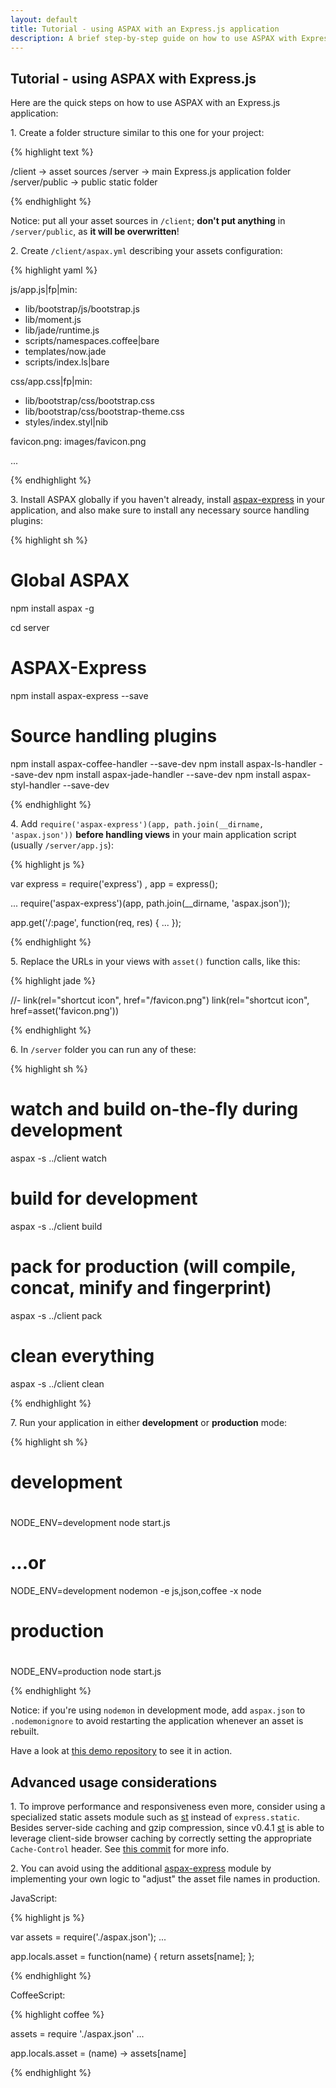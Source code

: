 ```yaml
---
layout: default
title: Tutorial - using ASPAX with an Express.js application
description: A brief step-by-step guide on how to use ASPAX with Express.js.
---
```

## Tutorial - using ASPAX with Express.js
Here are the quick steps on how to use ASPAX with an Express.js application:

1\. Create a folder structure similar to this one for your project:

{% highlight text %}

/client         -> asset sources
/server         -> main Express.js application folder
/server/public  -> public static folder

{% endhighlight %}

Notice: put all your asset sources in `/client`; **don't put anything** in `/server/public`, as **it will be overwritten**!

2\. Create `/client/aspax.yml` describing your assets configuration:

{% highlight yaml %}

js/app.js|fp|min:
  - lib/bootstrap/js/bootstrap.js
  - lib/moment.js
  - lib/jade/runtime.js
  - scripts/namespaces.coffee|bare
  - templates/now.jade
  - scripts/index.ls|bare

css/app.css|fp|min:
  - lib/bootstrap/css/bootstrap.css
  - lib/bootstrap/css/bootstrap-theme.css
  - styles/index.styl|nib

favicon.png: images/favicon.png

...

{% endhighlight %}

3\. Install ASPAX globally if you haven't already, install [aspax-express](https://github.com/icflorescu/aspax-express) in your application, and also make sure to install any necessary source handling plugins:

{% highlight sh %}

# Global ASPAX
npm install aspax -g

cd server

# ASPAX-Express
npm install aspax-express --save

# Source handling plugins
npm install aspax-coffee-handler --save-dev
npm install aspax-ls-handler --save-dev
npm install aspax-jade-handler --save-dev
npm install aspax-styl-handler --save-dev

{% endhighlight %}

4\. Add `require('aspax-express')(app, path.join(__dirname, 'aspax.json'))` **before handling views** in your main application script (usually `/server/app.js`):

{% highlight js %}

var express = require('express')
  , app = express();

...
require('aspax-express')(app, path.join(__dirname, 'aspax.json'));

app.get('/:page', function(req, res) {
  ...
});

{% endhighlight %}

5\. Replace the URLs in your views with `asset()` function calls, like this:

{% highlight jade %}

//- link(rel="shortcut icon", href="/favicon.png")
link(rel="shortcut icon", href=asset('favicon.png'))

{% endhighlight %}

6\. In `/server` folder you can run any of these:

{% highlight sh %}

# watch and build on-the-fly during development
aspax -s ../client watch

# build for development
aspax -s ../client build

# pack for production (will compile, concat, minify and fingerprint)
aspax -s ../client pack

# clean everything
aspax -s ../client clean

{% endhighlight %}

7\. Run your application in either **development** or **production** mode:

{% highlight sh %}

# development
#
NODE_ENV=development node start.js
# ...or
NODE_ENV=development nodemon -e js,json,coffee -x node

# production
#
NODE_ENV=production node start.js

{% endhighlight %}

Notice: if you're using `nodemon` in development mode, add `aspax.json` to `.nodemonignore` to avoid restarting the application whenever an asset is rebuilt.

Have a look at [this demo repository](https://github.com/icflorescu/aspax-demo) to see it in action.

## Advanced usage considerations

1\. To improve performance and responsiveness even more, consider using a specialized static assets module such as [st](https://github.com/isaacs/st) instead of `express.static`. Besides server-side caching and gzip compression, since v0.4.1 [st](https://github.com/isaacs/st) is able to leverage client-side browser caching by correctly setting the appropriate `Cache-Control` header. See [this commit](https://github.com/isaacs/st/commit/811562af3dbf4b0e6919819db904f9fab2975bfd) for more info.

2\. You can avoid using the additional [aspax-express](https://github.com/icflorescu/aspax-express) module by implementing your own logic to "adjust" the asset file names in production.

JavaScript:

{% highlight js %}

var assets = require('./aspax.json');
...

app.locals.asset = function(name) {
    return assets[name];
};

{% endhighlight %}

CoffeeScript:

{% highlight coffee %}

assets = require './aspax.json'
...

app.locals.asset = (name) -> assets[name]

{% endhighlight %}
